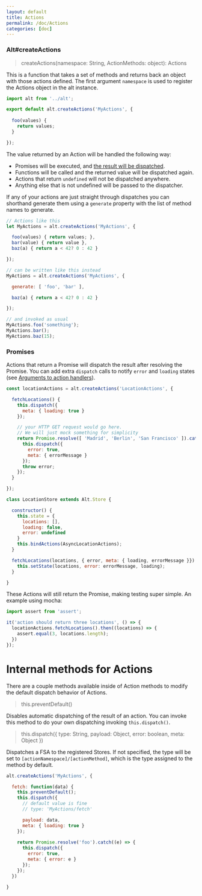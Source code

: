 ```yaml
---
layout: default
title: Actions
permalink: /doc/Actions
categories: [doc]
---
```


### Alt#createActions

> createActions(namespace: String, ActionMethods: object): Actions

This is a function that takes a set of methods and returns back an object with those actions defined. 
The first argument `namespace` is used to register the Actions object in the alt instance. 

```js
import alt from '../alt';

export default alt.createActions('MyActions', {
  
  foo(values) {
    return values;
  }

});
```

The value returned by an Action will be handled the following way:

* Promises will be executed, and [the result will be dispatched](#promises).
* Functions will be called and the returned value will be dispatched again.
* Actions that return `undefined` will not be dispatched anywhere.
* Anything else that is not undefined will be passed to the dispatcher.

If any of your actions are just straight through dispatches you can shorthand generate them using a `generate` property with the list of method names to generate.

```js
// Actions like this
let MyActions = alt.createActions('MyActions', {

  foo(values) { return values; },
  bar(value) { return value },
  baz(a) { return a < 42? 0 : 42 }

});

// can be written like this instead
MyActions = alt.createActions('MyActions', {

  generate: [ 'foo', 'bar' ],

  baz(a) { return a < 42? 0 : 42 }

});

// and invoked as usual
MyActions.foo('something');
MyActions.bar();
MyActions.baz(15);
```

### Promises

Actions that return a Promise will dispatch the result after resolving the Promise. You can add extra `dispatch` calls to notify `error` and `loading` states (see [Arguments to action handlers](/doc/Stores)).

```js
const locationActions = alt.createActions('LocationActions', {

  fetchLocations() {
    this.dispatch({
      meta: { loading: true }
    });

    // your HTTP GET request would go here.
    // We will just mock something for simplicity
    return Promise.resolve([ 'Madrid', 'Berlin', 'San Francisco' ]).catch((errorMessage) => {
      this.dispatch({ 
        error: true, 
        meta: { errorMessage } 
      });
      throw error;
    });
  }

});

class LocationStore extends Alt.Store {

  constructor() {
    this.state = {
      locations: [],
      loading: false,
      error: undefined
    }
    this.bindActions(AsyncLocationActions);
  }

  fetchLocations(locations, { error, meta: { loading, errorMessage }}) {
    this.setState(locations, error: errorMessage, loading);
  }

}
```

These Actions will still return the Promise, making testing super simple. An example using mocha:

```js
import assert from 'assert';

it('action should return three locations', () => {
  locationActions.fetchLocations().then((locations) => {
    assert.equal(3, locations.length);
  })
});
```

# Internal methods for Actions 

There are a couple methods available inside of Action methods to modify the default dispatch behavior of Actions.

> this.preventDefault() 

Disables automatic dispatching of the result of an action. You can invoke this method to do your own dispatching invoking `this.dispatch()`.

> this.dispatch({ type: String, payload: Object, error: boolean, meta: Object })

Dispatches a FSA to the registered Stores. If not specified, the type will be set to `[actionNamespace]/[actionMethod]`, which is the type assigned to the method by default.

```js
alt.createActions('MyActions', {

  fetch: function(data) {
    this.preventDefault();
    this.dispatch({
      // default value is fine
      // type: 'MyActions/fetch'

      payload: data,
      meta: { loading: true }
    });
    
    return Promise.resolve('foo').catch((e) => {
      this.dispatch({ 
        error: true, 
        meta: { error: e } 
      });
    });
  })

}
```